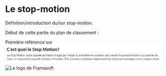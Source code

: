 # Le stop-motion

Définition/introduction du/sur stop-motion.

Début de cette partie du plan de classement :

Première référence sur 
![Le Monde du stop-motion](/images/mondedustopmotion.JPG)
![Le logo de Framasoft](https://framasoft.org/nav/img/logo.png "Un bien beau logo !")
